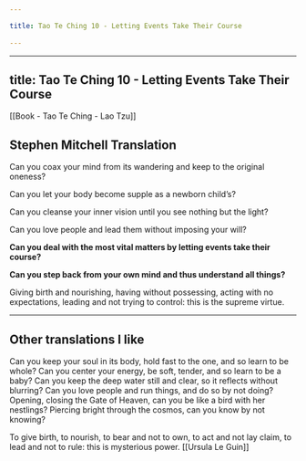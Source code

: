 ```yaml
---
title: Tao Te Ching 10 - Letting Events Take Their Course 
---
```

---
title: Tao Te Ching 10 - Letting Events Take Their Course
---
[[Book - Tao Te Ching - Lao Tzu]]

## Stephen Mitchell Translation
Can you coax your mind from its wandering
and keep to the original oneness?

Can you let your body become
supple as a newborn child’s?

Can you cleanse your inner vision
until you see nothing but the light?

Can you love people and lead them
without imposing your will?

**Can you deal with the most vital matters
by letting events take their course?**

**Can you step back from your own mind
and thus understand all things?**

Giving birth and nourishing,
having without possessing,
acting with no expectations,
leading and not trying to control:
this is the supreme virtue.

-------------------
## Other translations I like
Can you keep your soul in its body,
hold fast to the one,
and so learn to be whole?
Can you center your energy,
be soft, tender,
and so learn to be a baby?
Can you keep the deep water still and clear,
so it reflects without blurring?
Can you love people and run things,
and do so by not doing?
Opening, closing the Gate of Heaven,
can you be like a bird with her nestlings?
Piercing bright through the cosmos,
can you know by not knowing?

To give birth, to nourish,
to bear and not to own,
to act and not lay claim,
to lead and not to rule:
this is mysterious power. [[Ursula Le Guin]]
